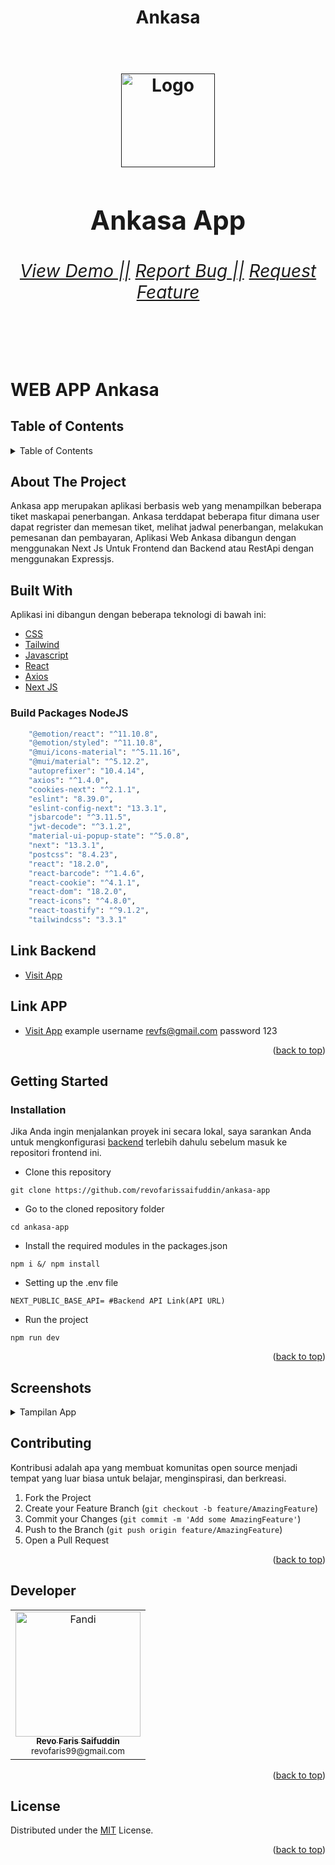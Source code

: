 <div>
    <h1 align="center">Ankasa<h1>
    <br/>
    <div align="center">
        <a href="">
            <img src="https://drive.google.com/uc?export=view&id=1B2MKo8hdfPunPdHLFfYjy7EKV2LcFvi3" alt="Logo" width="150px">
        </a>
        <h2>Ankasa App</h2>
        <h6>
            <a href="https://ankasa-app-rev.vercel.app/">View Demo ||</a>
            <a href="https://github.com/revofarissaifuddin/ankasa-app/issues">Report Bug ||</a>
            <a href="https://github.com/revofarissaifuddin/ankasa-app/issues">Request Feature</a>
        </h6>
    </div>
</div>





<br/>

# WEB APP Ankasa

## Table of Contents

<details>
  <summary>Table of Contents</summary>
  <ol>
    <li>
      <a href="#about-the-project">About The Project</a>
      <ul>
        <li><a href="#built-with">Built With</a></li>
        <li><a href="#build-packages-nodejs">Build Packages NodeJS</a></li>
        <li><a href="#link-backend">Link Backend</a></li>
        <li><a href="#link-app">Link APP</a></li>
      </ul>
    </li>
    <li>
      <a href="#getting-started">Getting Started</a>
      <ul>
        <li><a href="#installation">Installation</a></li>
      </ul>
    </li>
    <li><a href="#screenshots">Screenshots</a></li>
    <li><a href="#contributing">Contributing</a></li>
    <li><a href="#developer">Developer</a></li>
    <li><a href="#license">License</a></li>
  </ol>
</details>

## About The Project

Ankasa app merupakan aplikasi berbasis web yang menampilkan beberapa tiket maskapai penerbangan. Ankasa terddapat beberapa fitur dimana user dapat regrister dan memesan tiket, melihat jadwal penerbangan, melakukan pemesanan dan pembayaran, Aplikasi Web Ankasa dibangun dengan menggunakan Next Js Untuk Frontend dan Backend atau RestApi dengan menggunakan Expressjs. 

## Built With
Aplikasi ini dibangun dengan beberapa teknologi di bawah ini:
- [CSS](https://developer.mozilla.org/en-US/docs/Web/CSS)
- [Tailwind](https://tailwindcss.com/)
- [Javascript](https://www.javascript.com/)
- [React](https://reactjs.org/)
- [Axios](https://axios-http.com/)
- [Next JS](https://nextjs.org/)
### Build Packages NodeJS
```bash
    "@emotion/react": "^11.10.8",
    "@emotion/styled": "^11.10.8",
    "@mui/icons-material": "^5.11.16",
    "@mui/material": "^5.12.2",
    "autoprefixer": "10.4.14",
    "axios": "^1.4.0",
    "cookies-next": "^2.1.1",
    "eslint": "8.39.0",
    "eslint-config-next": "13.3.1",
    "jsbarcode": "^3.11.5",
    "jwt-decode": "^3.1.2",
    "material-ui-popup-state": "^5.0.8",
    "next": "13.3.1",
    "postcss": "8.4.23",
    "react": "18.2.0",
    "react-barcode": "^1.4.6",
    "react-cookie": "^4.1.1",
    "react-dom": "18.2.0",
    "react-icons": "^4.8.0",
    "react-toastify": "^9.1.2",
    "tailwindcss": "3.3.1"
```
## Link Backend
- [Visit App](https://github.com/revofarissaifuddin/ankasaBE)

## Link APP
- [Visit App](https://ankasa-app-rev.vercel.app/)
example username 
revfs@gmail.com
password
123

<p align="right">(<a href="#top">back to top</a>)</p>

## Getting Started
### Installation
Jika Anda ingin menjalankan proyek ini secara lokal, saya sarankan Anda untuk mengkonfigurasi [backend](https://github.com/revofarissaifuddin/ankasaBE) terlebih dahulu sebelum masuk ke repositori frontend ini.

- Clone this repository

```
git clone https://github.com/revofarissaifuddin/ankasa-app
```

- Go to the cloned repository folder

```
cd ankasa-app
```

- Install the required modules in the packages.json

```
npm i &/ npm install
```

- Setting up the .env file

```
NEXT_PUBLIC_BASE_API= #Backend API Link(API URL)
```

- Run the project
```
npm run dev
```

<p align="right">(<a href="#top">back to top</a>)</p>

## Screenshots

<details>
 <summary>Tampilan App</summary>

## Tampilan UI Web App

<!-- https://drive.google.com/uc?export=view&id= -->
| Login Page | Register Page |
| ------------ | ------------- |
| <img src="https://drive.google.com/uc?export=view&id=1vb62dpHkxwur66Xr-aZz9-hwpzLvj1WQ" width="450"> | <img src="https://drive.google.com/uc?export=view&id=1vfRhUFlYNJLhjFmmN9BmSCRi3DXygFDG" width="450">|
| Forgot Page | VerifOtp Page |
|||
| <img src="https://drive.google.com/uc?export=view&id=1YypA7334IvkZREGUDnLFuQtd_qhUPY-i" width="450"> | <img src="https://drive.google.com/uc?export=view&id=1ebfZppUaprJgu-FqHVWEeNGRsWpyIK35" width="450">|
| Landing Page | Home Page |
|||
| <img src="https://drive.google.com/uc?export=view&id=1R61mNX3gZsF5uQk9nhtdkHncCew3Ed7M" width="450">|<img src="https://drive.google.com/uc?export=view&id=1Sr4qpapFgwAzSyydXsnPHP2uzSbbCsU6" width="450"> |
| DetailSelected Page | Booking Payment Page |
|||
| <img src="https://drive.google.com/uc?export=view&id=17Y-ue5d5Mk8ky3AkEuPtqof_V4oxNvl-" width="450">|<img src="https://drive.google.com/uc?export=view&id=1Hf2LOxoYhoeKWJaNCgqXS6FzPkaZRXUF" width="450"> |
| MyBooking Page | Profile Page |
|||
| <img src="https://drive.google.com/uc?export=view&id=1YS7hr95qlW_YPyqs5mop4iDcjH0diD2A" width="450">|<img src="https://drive.google.com/uc?export=view&id=1tEK6buSzp7IccMPqx0A7MyCa4TbGoW8M" width="450"> |
| Tiket Page |  |
|||
| <img src="https://drive.google.com/uc?export=view&id=1DyuoMum0AT8h85p1_un5s_4iIplzjKmR" width="450">|<img src="" width="450"> |

## Tampilan UI Mobile App

<!-- https://drive.google.com/uc?export=view&id= -->
| Login Screen | Register Screen |
| ------------ | ------------- |
| <img src="https://drive.google.com/uc?export=view&id=1xFwTnFjWIZcPS7xcQn7_cpq6TrZF2koK" width="450"> | <img src="https://drive.google.com/uc?export=view&id=1DxEQT0sqSpuXddJKH-ysQCSok0_nMRU_" width="450">|
| Forgot Page | VerifOtp Page |
|||
| <img src="https://drive.google.com/uc?export=view&id=1UM3n5bMDJK62obu1jPMZod41aaS5wEtN" width="450"> | <img src="https://drive.google.com/uc?export=view&id=153yzXDnEw1PtbjI-_NojO5CnZySIWZFL" width="450">|
| Landing Page | Home Page |
|||
| <img src="https://drive.google.com/uc?export=view&id=1D1omoamGgoFhJAJNsq0PkMzUX49v45T-" width="450">|<img src="https://drive.google.com/uc?export=view&id=1o4ied6vXH-USYHHYc4oK--vYgmNiZSC1" width="450"> |
| DetailSelected Page | Booking Payment Page |
|||
| <img src="https://drive.google.com/uc?export=view&id=1BSaLM02EDJof9fUBw4QCmtTWRaa7a__M" width="450">|<img src="https://drive.google.com/uc?export=view&id=11cxQT1uVRIOJ1TDtZKkDzKECV_PX6Bpn" width="450"> |
| MyBooking Page | Profile Page |
|||
| <img src="https://drive.google.com/uc?export=view&id=1ifjn6VWITqYIeYD76CD5TEME_cip22Jz" width="450">|<img src="https://drive.google.com/uc?export=view&id=1yqtEflFcP3H0me8trn4fWqrhrRwVj1z-" width="450"> |
| Tiket Page |  |
|||
| <img src="https://drive.google.com/uc?export=view&id=1iEMpUYI-zXjLKlEw8bEbuYvVXxppUuc9" width="450">|<img src="" width="450"> |

</details>

## Contributing

Kontribusi adalah apa yang membuat komunitas open source menjadi tempat yang luar biasa untuk belajar, menginspirasi, dan berkreasi.

1. Fork the Project
2. Create your Feature Branch (`git checkout -b feature/AmazingFeature`)
3. Commit your Changes (`git commit -m 'Add some AmazingFeature'`)
4. Push to the Branch (`git push origin feature/AmazingFeature`)
5. Open a Pull Request

<p align="right">(<a href="#top">back to top</a>)</p>

## Developer

<center>
  <table>
    <tr>
      <td align="center">
        <a href="https://github.com/revofarissaifuddin">
          <img width="200" src="https://drive.google.com/uc?export=view&id=1mkarUQzmqBSWD9t5uZQS3iqR3apOzLXF" alt="Fandi"><br/>
          <sub><b>Revo Faris Saifuddin</b></sub> <br/>
          <sub>revofaris99@gmail.com</sub>
        </a>
      </td>
  </table>
</center>

<p align="right">(<a href="#top">back to top</a>)</p>

## License

Distributed under the [MIT](/LICENSE) License.

<p align="right">(<a href="#top">back to top</a>)</p>